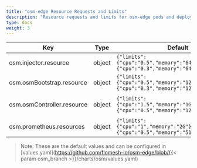 ```yaml
---
title: "osm-edge Resource Requests and Limits"
description: "Resource requests and limits for osm-edge pods and deployments"
type: docs
weight: 3
---
```


| Key | Type | Default | Description |
|-----|------|---------|-------------|
| osm.injector.resource | object | `{"limits":{"cpu":"0.5","memory":"64M"},"requests":{"cpu":"0.3","memory":"64M"}}` | Sidecar injector's container resource parameters |
| osm.osmBootstrap.resource | object | `{"limits":{"cpu":"0.5","memory":"128M"},"requests":{"cpu":"0.3","memory":"128M"}}` | osm-edge bootstrap's container resource parameters |
| osm.osmController.resource | object | `{"limits":{"cpu":"1.5","memory":"1G"},"requests":{"cpu":"0.5","memory":"128M"}}` | osm-edge controller's container resource parameters. See https://docs.openservicemesh.io/docs/guides/ha_scale/scale/ for more details. |
| osm.prometheus.resources | object | `{"limits":{"cpu":"1","memory":"2G"},"requests":{"cpu":"0.5","memory":"512M"}}` | Prometheus's container resource parameters |

> Note: These are the default values and can be configured in [values.yaml](https://github.com/flomesh-io/osm-edge/blob/{{< param osm_branch >}}/charts/osm/values.yaml)